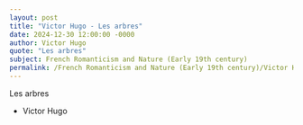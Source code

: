 ```yaml
---
layout: post
title: "Victor Hugo - Les arbres"
date: 2024-12-30 12:00:00 -0000
author: Victor Hugo
quote: "Les arbres"
subject: French Romanticism and Nature (Early 19th century)
permalink: /French Romanticism and Nature (Early 19th century)/Victor Hugo/Victor Hugo - Les arbres
---
```


Les arbres

- Victor Hugo
